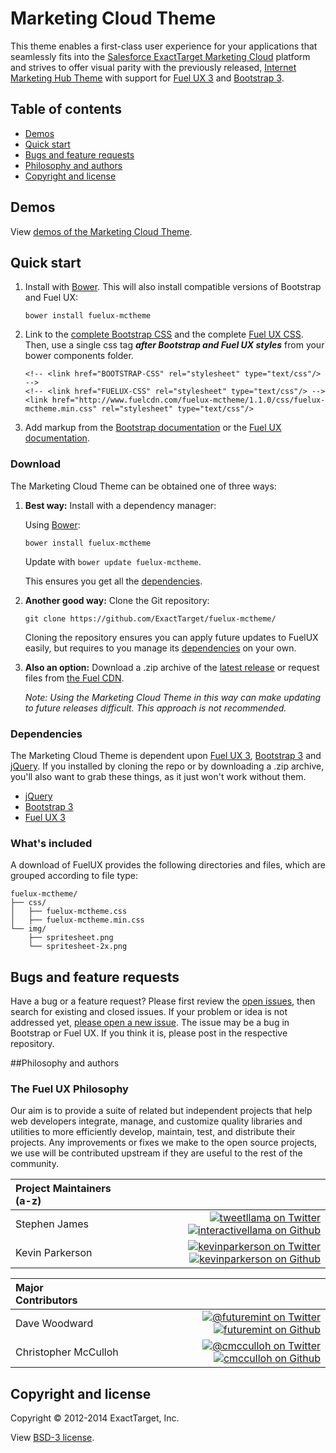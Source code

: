 # Marketing Cloud Theme

This theme enables a first-class user experience for your applications that seamlessly fits into the [Salesforce ExactTarget Marketing Cloud](http://www.exacttarget.com/) platform and strives to offer visual parity with the previously released, [Internet Marketing Hub Theme](https://github.com/ExactTarget/fuelux-imhtheme) with support for [Fuel UX 3](http://exacttarget.github.io/fuelux/) and [Bootstrap 3](http://getbootstrap.com/).

## Table of contents

 * [Demos](#demos)
 * [Quick start](#quick-start)
 * [Bugs and feature requests](#bugs-and-feature-requests)
 * [Philosophy and authors](#philosophy-and-authors)
 * [Copyright and license](#copyright-and-license)

## Demos

View [demos of the Marketing Cloud Theme](http://exacttarget.github.com/fuelux-mctheme).

## Quick start
1. Install with [Bower](https://github.com/bower/bower). This will also install compatible versions of Bootstrap and Fuel UX:

    ```
    bower install fuelux-mctheme
    ```
2. Link to the [complete Bootstrap CSS](http://www.bootstrapcdn.com/) and the complete [Fuel UX CSS](https://github.com/ExactTarget/fuelux#quick-start). Then, use a single css tag ***after Bootstrap and Fuel UX styles*** from your bower components folder.

	```
    <!-- <link href="BOOTSTRAP-CSS" rel="stylesheet" type="text/css"/> -->
    <!-- <link href="FUELUX-CSS" rel="stylesheet" type="text/css"/> -->
    <link href="http://www.fuelcdn.com/fuelux-mctheme/1.1.0/css/fuelux-mctheme.min.css" rel="stylesheet" type="text/css"/>
    ```
3. Add markup from the [Bootstrap documentation](http://getbootstrap.com/) or the [Fuel UX documentation](http://exacttarget.github.io/fuelux/).

### Download
The Marketing Cloud Theme can be obtained one of three ways:

1. **Best way:** Install with a dependency manager:
    
   Using [Bower](https://github.com/bower/bower):

   ```
   bower install fuelux-mctheme
   ```
   Update with `bower update fuelux-mctheme`.

   This ensures you get all the [dependencies](#dependencies).

2. **Another good way:** Clone the Git repository:
   ```
   git clone https://github.com/ExactTarget/fuelux-mctheme/
   ```

   Cloning the repository ensures you can apply future updates to FuelUX easily, but requires to you manage its [dependencies](#dependencies) on your own.

3. **Also an option:** Download a .zip archive of the [latest release](http://www.fuelcdn.com/fuelux-mctheme/1.1.0/fuelux.zip)  or request files from [the Fuel CDN](http://www.fuelcdn.com/fuelux-mctheme/1.1.0/).

   *Note: Using the Marketing Cloud Theme in this way can make updating to future releases difficult. This approach is not recommended.*


### Dependencies
The Marketing Cloud Theme is dependent upon [Fuel UX 3](http://github.com/ExactTarget/fuelux/), [Bootstrap 3](https://github.com/twbs/bootstrap) and [jQuery](https://github.com/jquery/jquery). If you installed by cloning the repo or by downloading a .zip archive, you'll also want to grab these things, as it just won't work without them.
- [jQuery](http://github.com/jquery/jquery)
- [Bootstrap 3](http://github.com/twbs/bootstrap)
- [Fuel UX 3](http://github.com/ExactTarget/fuelux/)

### What's included

A download of FuelUX provides the following directories and files, which are grouped according to file type:
```
fuelux-mctheme/
├── css/
│   ├── fuelux-mctheme.css
│   ├── fuelux-mctheme.min.css
└── img/
    ├── spritesheet.png
    └── spritesheet-2x.png

```

## Bugs and feature requests

Have a bug or a feature request? Please first review the [open issues](https://github.com/ExactTarget/fuelux-mctheme/issues), then search for existing and closed issues. If your problem or idea is not addressed yet, [please open a new issue](https://github.com/ExactTarget/fuelux-mctheme/issues/new). The issue may be a bug in Bootstrap or Fuel UX. If you think it is, please post in the respective repository.

##Philosophy and authors

### The Fuel UX Philosophy
Our aim is to provide a suite of related but independent projects that help web developers integrate, manage, and customize quality libraries and utilities to more efficiently develop, maintain, test, and distribute their projects.  Any improvements or fixes we make to the open source projects, we use will be contributed upstream if they are useful to the rest of the community.

|Project Maintainers (a-z)&nbsp;&nbsp;&nbsp;&nbsp; | |
|:----|----:|
|Stephen James | [![tweetllama on Twitter](https://raw.githubusercontent.com/ExactTarget/fuelux/gh-pages/invertobird-sm.png)](http://twitter.com/tweetllama) [![interactivellama on Github](https://raw.githubusercontent.com/ExactTarget/fuelux/gh-pages/invertocat-sm.png)](http://github.com/interactivellama)|
|Kevin Parkerson  | [![kevinparkerson on Twitter](https://raw.githubusercontent.com/ExactTarget/fuelux/gh-pages/invertobird-sm.png)](http://twitter.com/kevinparkerson) [![kevinparkerson on Github](https://raw.githubusercontent.com/ExactTarget/fuelux/gh-pages/invertocat-sm.png)](http://github.com/kevinparkerson)|

|Major Contributors&nbsp;&nbsp;&nbsp;&nbsp;&nbsp;&nbsp;&nbsp;&nbsp;&nbsp;&nbsp;&nbsp;&nbsp;&nbsp;&nbsp; | |
|:----|----:|
|Dave Woodward |[![@futuremint on Twitter](https://raw.githubusercontent.com/ExactTarget/fuelux/gh-pages/invertobird-sm.png)](http://twitter.com/futuremint) [![futuremint on Github](https://raw.githubusercontent.com/ExactTarget/fuelux/gh-pages/invertocat-sm.png)](http://github.com/futuremint) |
|Christopher McCulloh | [![@cmcculloh on Twitter](https://raw.githubusercontent.com/ExactTarget/fuelux/gh-pages/invertobird-sm.png)](http://twitter.com/cmcculloh) [![cmcculloh on Github](https://raw.githubusercontent.com/ExactTarget/fuelux/gh-pages/invertocat-sm.png)](http://github.com/cmcculloh)|

## Copyright and license

Copyright &copy; 2012-2014 ExactTarget, Inc.

View [BSD-3 license](https://github.com/ExactTarget/fuelux-mctheme/blob/master/LICENSE).
